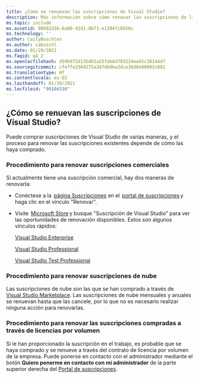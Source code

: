 ```yaml
---
title: ¿Cómo se renuevan las suscripciones de Visual Studio?
description: Más información sobre cómo renovar las suscripciones de licencias por volumen, de nube y comerciales
ms.topic: include
ms.assetid: 00b82d16-6a80-42d1-8b71-e12047c6b50c
ms.technology: ''
author: CaityBuschlen
ms.author: cabuschl
ms.date: 01/29/2021
ms.faqid: q4_2
ms.openlocfilehash: d59b972d13bd61a25fab6d783224eeb5c38144d7
ms.sourcegitcommit: cfeffe2364275a347db0ba2dce36d8e80001c081
ms.translationtype: HT
ms.contentlocale: es-ES
ms.lasthandoff: 01/30/2021
ms.locfileid: "99104530"
---
```

## <a name="how-do-i-renew-visual-studio-subscriptions"></a>¿Cómo se renuevan las suscripciones de Visual Studio? 

Puede comprar suscripciones de Visual Studio de varias maneras, y el proceso para renovar las suscripciones existentes depende de cómo las haya comprado.

### <a name="how-to-renew-retail-subscriptions"></a>Procedimiento para renovar suscripciones comerciales 

Si actualmente tiene una suscripción comercial, hay dos maneras de renovarla: 

- Conéctese a la  [página Suscripciones](https://my.visualstudio.com/subscriptions) en el  [portal de suscripciones](https://my.visualstudio.com/benefits) y haga clic en el vínculo "Renovar". 
- Visite  [Microsoft Store](https://www.microsoft.com/store) y busque "Suscripción de Visual Studio" para ver las oportunidades de renovación disponibles. Estos son algunos vínculos rápidos: 


    [Visual Studio Enterprise](https://www.microsoft.com/p/visual-studio-enterprise-subscription/dg7gmgf0dst4?activetab=pivot%3aoverviewtab) 

    [Visual Studio Professional](https://www.microsoft.com/p/visual-studio-professional-subscription/dg7gmgf0dst3?activetab=pivot%3aoverviewtab)

    [Visual Studio Test Professional](https://www.microsoft.com/p/visual-studio-test-professional-subscription/dg7gmgf0dst6?activetab=pivot%3aoverviewtab) 


### <a name="how-to-renew-cloud-subscriptions"></a>Procedimiento para renovar suscripciones de nube
Las suscripciones de nube son las que se han comprado a través de [Visual Studio Marketplace](https://marketplace.visualstudio.com/).  Las suscripciones de nube mensuales y anuales se renuevan hasta que las cancele, por lo que no es necesario realizar ninguna acción para renovarlas.

### <a name="how-to-renew-subscriptions-purchased-through-volume-licensing"></a>Procedimiento para renovar las suscripciones compradas a través de licencias por volumen
Si le han proporcionado la suscripción en el trabajo, es probable que se haya comprado y se renueve a través del contrato de licencia por volumen de la empresa.  Puede ponerse en contacto con el administrador mediante el botón **Quiero ponerme en contacto con mi administrador** de la parte superior derecha del [Portal de suscripciones](https://my.visualstudio.com/benefits).

